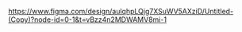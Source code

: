https://www.figma.com/design/aulqhpLQjg7XSuWV5AXziD/Untitled-(Copy)?node-id=0-1&t=vBzz4n2MDWAMV8mi-1
